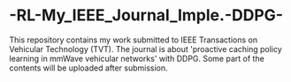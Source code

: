 # -RL-My_IEEE_Journal_Imple.-DDPG-
This repository contains my work submitted to IEEE Transactions on Vehicular Technology (TVT). The journal is about 'proactive caching policy learning in mmWave vehicular networks' with DDPG. Some part of the contents will be uploaded after submission.
